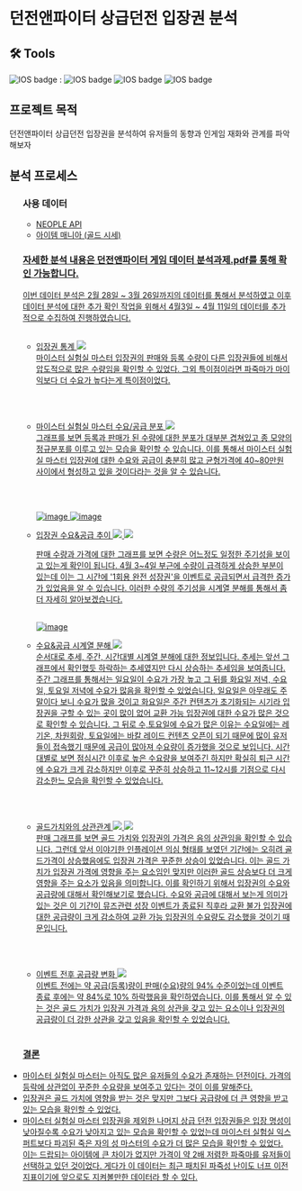 <h1> 던전앤파이터 상급던전 입장권 분석 </h1>


<h2> 🛠 Tools </h2>

![IOS badge](https://img.shields.io/badge/python-3.7-blue?style=flat-square&logo=python&logoColor=ffdd54&style=plastic) : 
![IOS badge](https://img.shields.io/badge/-pandas-lightgrey)
![IOS badge](https://img.shields.io/badge/-numpy-lightgrey)
![IOS badge](https://img.shields.io/badge/-matplotlib-lightgrey)
</br>

<h2> 프로젝트 목적 </h2>
던전앤파이터 상급던전 입장권을 분석하여 유저들의 동향과 인게임 재화와 관계를 파악해보자

</br>

<h2> 분석 프로세스 </h2>
<ul>
<h3> 사용 데이터 </h3><ul>
  <li>
  <a href = 'https://developers.neople.co.kr/'> NEOPLE API 
    </li>
  <li><a href = 'http://www.itemmania.com/'>아이템 매니아 (골드 시세)</li>
 </ul>

<h3> 자세한 분석 내용은 던전앤파이터 게임 데이터 분석과제.pdf를 통해 확인 가능합니다.</h3>

이번 데이터 분석은 2월 28일 ~ 3월 26일까지의 데이터를 통해서 분석하였고 이후 데이터 분석에 대한 추가 확인 작업을 위해서 4월3일 ~ 4월 11일의 데이터를 추가적으로 수집하여 진행하였습니다.

<ul>
</br>
  <li> 입장권 통계
  <img src='https://github.com/LSH0414/Project/assets/119479455/2479b4ac-9272-4fb1-a7eb-7ad668037786'></li>
    마이스터 실험실 마스터 입장권의 판매와 등록 수량이 다른 입장권들에 비해서 압도적으로 많은 수량임을 확인할 수 있었다. 그외 특이점이라면 파죽마가 마이익보다 더 수요가 높다는게 특이점이었다.
  
  </br></br>
  
  <li> 마이스터 실험실 마스터 수요/공급 분포
  <img src = 'https://github.com/LSH0414/Project/assets/119479455/fa4fd206-f17a-456f-9163-a1ce82effbe3'>
  </li>
그래프를 보면 등록과 판매가 된 수량에 대한 분포가 대부분 겹쳐있고 종 모양의 정규분포를 이루고 있는 모습을 확인할  수 있습니다. 이를 통해서 마이스터 실험실 마스터 입장권에 대한 수요와 공급이 충분히 많고 균형가격에 40~80만원 사이에서 형성하고 있을 것이다라는 것을 알 수 있습니다.

  
  </br></br>

  ![image]()
  ![image]()


  <li> 입장권 수요&공급 추이
  <img src = 'https://github.com/LSH0414/Project/assets/119479455/18cb85f6-a4f0-48d7-8c54-6e487308ed08'>
  <img src = 'https://github.com/LSH0414/Project/assets/119479455/edf4d0b9-885d-4dc3-b51c-9a2e917efacb'>
  </li>
  
  판매 수량과 가격에 대한 그래프를 보면 수량은 어느정도 일정한 주기성을 보이고 있는게 확인이 됩니다. 4월 3~4일 부근에 수량이 급격하게 상승한 부분이 있는데 이는 그 시간에 '1회용 완전 성장권'을 이벤트로 공급되면서 급격한 증가가 있었음을 알 수 있습니다. 이러한 수량의 주기성을 시계열 분해를 통해서 좀 더 자세히 알아보겠습니다.
</br></br>

  ![image]()

  <li> 수요&공급 시계열 분해
  <img src = 'https://github.com/LSH0414/Project/assets/119479455/359d140c-2305-457a-a0f3-8b18c5df85c0'>
  </li>
순서대로 추세, 주간, 시간대별 시계열 분해에 대한 정보입니다. 추세는 앞선 그래프에서 확인했듯 하락하는 추세였지만 다시 상승하는 추세임을 보여줍니다. 주간 그래프를 통해서는 일요일이 수요가 가장 높고 그 뒤를 화요일 저녁, 수요일, 토요일 저녁에 수요가 많음을 확인할  수 있었습니다. 일요일은 아무래도 주말이다  보니 수요가 많을 것이고 화요일은 주간 컨텐츠가 초기화되는 시기라 입장권을 구할 수 있는 곳이 많이 없어 교환 가능 입장권에 대한 수요가 많은 것으로 확인할 수 있습니다. 그 뒤로 수,토요일에 수요가 많은 이유는 수요일에는 레기온, 차원회랑, 토요일에는 바칼 레이드 컨텐츠 오픈이 되기 때문에 많이 유저들이 접속했기 때문에 공급이 많아져 수요량이 증가했을 것으로 보입니다. 시간대별로 보면 점심시간 이후로 높은 수요량을 보여주긴 하지만 확실히 퇴근 시간에 수요가 크게 감소하지만 이후로 꾸준히 상승하고 11~12시를 기점으로 다시 감소한느 모습을 확인할 수 있었습니다.

  </br></br>

  
  <li> 골드가치와의 상관관계
    <img src = 'https://github.com/LSH0414/Project/assets/119479455/07e27f10-a027-4dc7-a9d2-7aa021f96da7'>
    <img src = 'https://github.com/LSH0414/Project/assets/119479455/884ae00a-06ad-4bd1-9c34-9e0e3cd07f15'>
  </li>
  판매 그래프를 보면 골드 가치와 입장권의 가격은 음의 상관임을 확인할 수 있습니다. 그런데 앞서 이야기한 인플레이션 의심 형태를 보였던 기간에는 오히려 골드가격이 상승했음에도 입장권 가격은 꾸준한 상승이 있었습니다. 이는 골드 가치가 입장권 가격에 영향을 주는 요소임인 맞지만 이러한 골드 상승보다 더 크게 영향을 주는 요소가 있음을 의미합니다. 이를 확인하기 위해서 입장권의 수요와 공급량에 대해서 확인해보기로 했습니다. 수요와 공급에 대해서 보는게 의미가 있는 것은 이 기간이 뮤즈관련 성장 이벤트가 종료된 직후라 교환 불가 입장권에 대한 공급량이 크게 감소하여 교환 가능 입장권의 수요량도 감소했을 것이기 때문입니다.
  
  </br></br>

  <li> 이벤트 전후 공급량 변화
    <img src = 'https://github.com/LSH0414/Project/assets/119479455/f0ee54e6-ed39-49f6-87ef-8083d65d47d2'>
  </li>
  이벤트 전에는 약 공급(등록)량이 판매(수요)량의 94% 수준이었는데 이벤트 종료  후에는 약 84%로 10% 하락했음을  확인하였습니다. 이를 통해서 알 수 있는 것은 골드 가치가  입장권 가격과 음의 상관을 갖고 있는 요소이나 입장권의 공급량이 더 강한 상관을 갖고 있음을 확인할 수 있었습니다.

</ul>
</br>
<h3>결론</h3>
  <li> 마이스터 실험실 마스터는 아직도 많은 유저들의 수요가 존재하는  던전이다. 가격의 등락에 상관없이 꾸준한  수요량을 보여주고 있다는 것이 이를 말해준다.</li>
  <li>입장권은 골드 가치에 영향을 받는 것은 맞지만 그보다 공급량에 더 큰 영향을 받고 있는 모습을  확인할  수 있었다.</li>
  <li>마이스터 실험실 마스터 입장권을 제외한 나머지 상급 던전 입장권들은 입장 명성이 낮아질수록 수요가 낮아지고 있는 모습을 확인할 수 있었는데 마이스터 실험실 익스퍼트보다 파괴된 죽은 자의 성 마스터의 수요가 더 많은 모습을 확인할 수 있었다. 이는 드랍되는 아이템에 큰 차이가 없지만 가격이 약 2배 저렴한 파죽마를 유저들이 선택하고 있던 것이었다. 게다가 이 데이터는 최근 패치된 파죽성 난이도 너프 이전 지표이기에 앞으로도 지켜볼만한 데이터라 할 수 있다.</li>
  </ul></ul>
</br>
</ul></ul>




